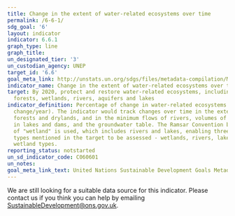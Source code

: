 ```yaml
---
title: Change in the extent of water-related ecosystems over time
permalink: /6-6-1/
sdg_goal: '6'
layout: indicator
indicator: 6.6.1
graph_type: line
graph_title:
un_designated_tier: '3'
un_custodian_agency: UNEP
target_id: '6.6'
goal_meta_link: http://unstats.un.org/sdgs/files/metadata-compilation/Metadata-Goal-6.pdf
indicator_name: Change in the extent of water-related ecosystems over time
target: By 2020, protect and restore water-related ecosystems, including mountains,
  forests, wetlands, rivers, aquifers and lakes
indicator_definition: Percentage of change in water-related ecosystems over time (%
  change/year). The indicator would track changes over time in the extent of wetlands,
  forests and drylands, and in the minimum flows of rivers, volumes of freshwater
  in lakes and dams, and the groundwater table. The Ramsar Convention broad definition
  of "wetland" is used, which includes rivers and lakes, enabling three of the biome
  types mentioned in the target to be assessed - wetlands, rivers, lakes - plus other
  wetland types.
reporting_status: notstarted
un_sd_indicator_code: C060601
un_notes:
goal_meta_link_text: United Nations Sustainable Development Goals Metadata (pdf 428kB)
---
```


We are still looking for a suitable data source for this indicator. Please contact us if you think you can help by emailing <a href="mailto:SustainableDevelopment@ons.gov.uk">SustainableDevelopment@ons.gov.uk</a>.


